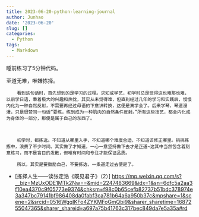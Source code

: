 ```yaml
---
title: 2023-06-20-python-learning-journal
author: Junhao
date: '2023-06-20'
slug: []
categories:
  - Python
tags:
  - Markdown
---
```

  睡前练习了5分钟代码。
  
  
  
  至道无难，唯嫌拣择。

 

        看到这句话时，首先想到的是学习的过程。求知或学艺，初学时总是觉得这也难那也难，以前学日语，秉着极大的兴趣和热忱，其实从未觉得难，但直到经过几年的学习和实践后，慢慢内化为一种自然反射，不需要再经过母语的下意识转换，这便是真学会了。后来学琴，琴道漫漫，只是很赞同一句话“要练，练到成为一种肌肉的自然条件反射。”所有这些技艺，都会内化成为身体的一部分，那便是属于自己的东西了。

 

        初学时，都拣选。不知道从哪里入手，不知道哪个难度合适，不知道该修正哪里。挑挑拣拣中，浪费了不少时间。其实做了才知道，一心一意坚持做下去才是正道~这其中当然包含着刻意练习，而不是盲目的发散，但唯有时间和专注才能保证品质。

        所以，其实是要鼓励自己，不要拣选，一条道走过去便是了。
        
* [拣择人生——读张定浩《既见君子》（2）] https://mp.weixin.qq.com/s?__biz=MzUxODE1MTk2Nw==&mid=2247483669&idx=1&sn=6dfc5a2aa3f10ea4370c9f05773e9374&chksm=f98c0b65cefb82737b51bdc378974e3a347bc79141bf986408da0fabf3ca781b64a6a950b37c&mpshare=1&scene=2&srcid=0516WgqIKFo4ZYKMFoGmQbi9&sharer_sharetime=1687255047365&sharer_shareid=a697a75b41763c317bec849da7e5a35a#rd